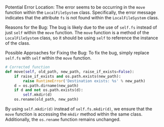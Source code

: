 Potential Error Location:
The error seems to be occurring in the `move` function within the `LocalFileSystem` class. Specifically, the error message indicates that the attribute `fs` is not found within the `LocalFileSystem` class.

Reasons for the Bug:
The bug is likely due to the use of `self.fs` instead of just `self` within the `move` function. The `move` function is a method of the `LocalFileSystem` class, so it should be using `self` to reference the instance of the class.

Possible Approaches for Fixing the Bug:
To fix the bug, simply replace `self.fs` with `self` within the `move` function.

```python
# Corrected function
def move(self, old_path, new_path, raise_if_exists=False):
    if raise_if_exists and os.path.exists(new_path):
        raise RuntimeError('Destination exists: %s' % new_path)
    d = os.path.dirname(new_path)
    if d and not os.path.exists(d):
        self.mkdir(d)
    os.rename(old_path, new_path)
```

By using `self.mkdir(d)` instead of `self.fs.mkdir(d)`, we ensure that the `move` function is accessing the `mkdir` method within the same class. Additionally, the `os.rename` function remains unchanged.